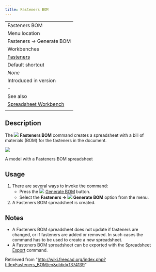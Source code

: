 ```yaml
---
title: Fasteners BOM
---
```


|                                                                         |
| ----------------------------------------------------------------------- |
| Fasteners BOM                                                           |
| Menu location                                                           |
| Fasteners → Generate BOM                                                |
| Workbenches                                                             |
| [Fasteners](/Fasteners_Workbench "Fasteners Workbench")                 |
| Default shortcut                                                        |
| _None_                                                                  |
| Introduced in version                                                   |
| -                                                                       |
| See also                                                                |
| [Spreadsheet Workbench](/Spreadsheet_Workbench "Spreadsheet Workbench") |
|                                                                         |

## Description

The ![](/images/Fasteners_BOM.svg) **Fasteners BOM** command creates a spreadsheet with a bill of materials (BOM) for the fasteners in the document.

![](/images/Fasteners_BOM_Example.png)

A model with a Fasteners BOM spreadsheet

## Usage

1. There are several ways to invoke the command:
   - Press the ![](/images/Fasteners_BOM.svg) [Generate BOM](/Fasteners_BOM "Fasteners BOM") button.
   - Select the **Fasteners → ![](/images/Fasteners_BOM.svg) Generate BOM** option from the menu.
2. A Fasteners BOM spreadsheet is created.

## Notes

- A Fasteners BOM spreadsheet does not update if fasteners are changed, or if fasteners are added or removed. In such cases the command has to be used to create a new spreadsheet.
- A Fasteners BOM spreadsheet can be exported with the [Spreadsheet Export](/Spreadsheet_Export "Spreadsheet Export") command.

Retrieved from "<http://wiki.freecad.org/index.php?title=Fasteners_BOM/en&oldid=1374139>"
